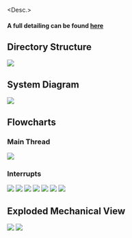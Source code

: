 
<Desc.>

#### A full detailing can be found [here](www.markhofmeister.com/) 

## Directory Structure 

![](figures/hierarchy.png)

## System Diagram

![](figures/system-diagrams/system-diagram-v2.png)

## Flowcharts
### Main Thread
![](figures/flowcharts/state-machine_main-thread-v1.png) 
### Interrupts
<!---
<a href="url"><img src="https://github.com/Markahofmeister/sinking-clock/figures/flowcharts/state-machine_RTC-interrupt-v1.png" width=50%></a>
-->
![](figures/flowcharts/state-machine_RTC-currentTime-interrupt-v2.png) 
![](figures/flowcharts/state-machine_RTC-userAlarm-interrupt-v1.png) 
![](figures/flowcharts/state-machine_display-button-interrupt-v1.png) 
![](figures/flowcharts/state-machine_alarm-ENABLE-button-interrupt-v1.png) 
![](figures/flowcharts/state-machine_alarm-SET-button-interrupt-v1.png) 
![](figures/flowcharts/state-machine_hour-SET-button-interrupt-v1.png) 
![](figures/flowcharts/state-machine_minute-SET-button-interrupt-v1.png) 

## Exploded Mechanical View
	
![](fab/exploded-view-v1.png)
![](fab/exploded-view-animation-v)
